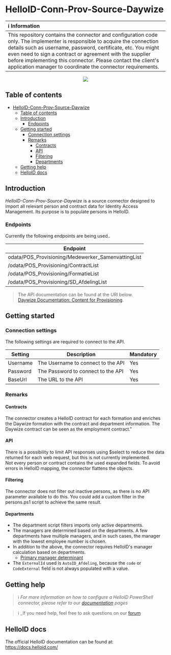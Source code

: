 # HelloID-Conn-Prov-Source-Daywize


| :information_source: Information                                                                                                                                                                                                                                                                                                                                                       |
| :------------- |
| This repository contains the connector and configuration code only. The implementer is responsible to acquire the connection details such as username, password, certificate, etc. You might even need to sign a contract or agreement with the supplier before implementing this connector. Please contact the client's application manager to coordinate the connector requirements. |

<p align="center">
  <img src="https://www.personeelensalaris.nl/wp-content/uploads/2019/06/daywizelogo-rgb-300x116.jpg">
</p>

## Table of contents

- [HelloID-Conn-Prov-Source-Daywize](#helloid-conn-prov-source-daywize)
  - [Table of contents](#table-of-contents)
  - [Introduction](#introduction)
    - [Endpoints](#endpoints)
  - [Getting started](#getting-started)
    - [Connection settings](#connection-settings)
    - [Remarks](#remarks)
      - [Contracts](#contracts)
      - [API](#api)
      - [Filtering](#filtering)
      - [Departments](#departments)
  - [Getting help](#getting-help)
  - [HelloID docs](#helloid-docs)

## Introduction

*HelloID-Conn-Prov-Source-Daywize* is a source connector designed to import all relevant person and contract data for Identity Access Management. Its purpose is to populate persons in HelloID.
### Endpoints

Currently the following endpoints are being used..

| Endpoint                                           |
| -------------------------------------------------- |
| odata/POS_Provisioning/Medewerker_SamenvattingList |
| /odata/POS_Provisioning/ContractList               |
| /odata/POS_Provisioning/FormatieList               |
| /odata/POS_Provisioning/SD_AfdelingList            |



> The API documentation can be found at the URl below. <br>
> [Daywize Documentation: Content for Provisioning](https://daywize-test.mendixcloud.com/odata-doc/POS_Provisioning).


## Getting started

### Connection settings

The following settings are required to connect to the API.

| Setting        | Description                        | Mandatory |
| -------------- | ---------------------------------- | --------- |
| Username       | The Username to connect to the API | Yes       |
| Password       | The Password to connect to the API | Yes       |
| BaseUrl        | The URL to the API                 | Yes       |


### Remarks
#### Contracts
The connector creates a HelloID contract for each formation and enriches the Daywize formation with the contract and department information. The Daywize contract can be seen as the employment contract."


#### API
There is a possibility to limit API responses using $select to reduce the data returned for each web request, but this is not currently implemented. <br>
Not every person or contract contains the used expanded fields. To avoid errors in HelloID mapping, the connector flattens the objects.


#### Filtering
The connector does not filter out inactive persons, as there is no API parameter available to do this. You could add a custom filter in the persons.ps1 script to achieve the same result.


#### Departments
- The department script filters imports only active departments.
- The managers are determined based on the departments. A few departments have multiple managers, and in such cases, the manager with the lowest employee number is chosen.
- In addition to the above, the connector requires HelloID's manager calculation based on departments.
  - [Primary manager determinant](https://docs.helloid.com/en/provisioning/persons/contracts/departments/managers--provisioning-.html)
- The `ExternalId` used is `AutoID_Afdeling`, because the `code` or `CodeExternal` field is not always populated with a value.




## Getting help

> ℹ️ _For more information on how to configure a HelloID PowerShell connector, please refer to our [documentation](https://docs.helloid.com/hc/en-us/articles/360012557600-Configure-a-custom-PowerShell-source-system) pages_

> ℹ️ _If you need help, feel free to ask questions on our [forum](https://forum.helloid.com/forum/helloid-connectors/provisioning/5260-helloid-conn-prov-source-daywize) 

## HelloID docs

The official HelloID documentation can be found at: https://docs.helloid.com/

